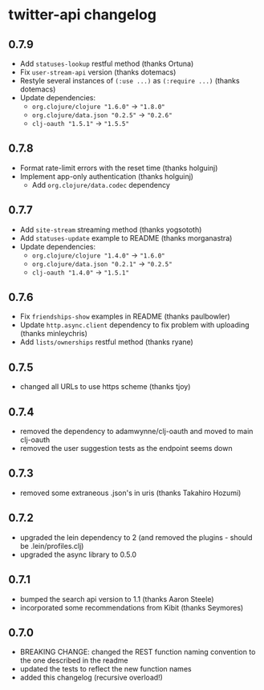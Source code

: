 # twitter-api changelog

## 0.7.9
* Add `statuses-lookup` restful method (thanks Ortuna)
* Fix `user-stream-api` version (thanks dotemacs)
* Restyle several instances of `(:use ...)` as `(:require ...)` (thanks dotemacs)
* Update dependencies:
  - `org.clojure/clojure "1.6.0"` -> `"1.8.0"`
  - `org.clojure/data.json "0.2.5"` -> `"0.2.6"`
  - `clj-oauth "1.5.1"` -> `"1.5.5"`

## 0.7.8
* Format rate-limit errors with the reset time (thanks holguinj)
* Implement app-only authentication (thanks holguinj)
  - Add `org.clojure/data.codec` dependency

## 0.7.7
* Add `site-stream` streaming method (thanks yogsototh)
* Add `statuses-update` example to README (thanks morganastra)
* Update dependencies:
  - `org.clojure/clojure "1.4.0"` -> `"1.6.0"`
  - `org.clojure/data.json "0.2.1"` -> `"0.2.5"`
  - `clj-oauth "1.4.0"` -> `"1.5.1"`

## 0.7.6
* Fix `friendships-show` examples in README (thanks paulbowler)
* Update `http.async.client` dependency to fix problem with uploading (thanks minleychris)
* Add `lists/ownerships` restful method (thanks ryane)

## 0.7.5
* changed all URLs to use https scheme (thanks tjoy)

## 0.7.4
* removed the dependency to adamwynne/clj-oauth and moved to main clj-oauth
* removed the user suggestion tests as the endpoint seems down
	
## 0.7.3
* removed some extraneous .json's in uris (thanks Takahiro Hozumi)
	
## 0.7.2
* upgraded the lein dependency to 2 (and removed the plugins - should be .lein/profiles.clj)
* upgraded the async library to 0.5.0
	
## 0.7.1
* bumped the search api version to 1.1 (thanks Aaron Steele)
* incorporated some recommendations from Kibit (thanks Seymores)

## 0.7.0
* BREAKING CHANGE: changed the REST function naming convention to the one described in the readme
* updated the tests to reflect the new function names
* added this changelog (recursive overload!)
